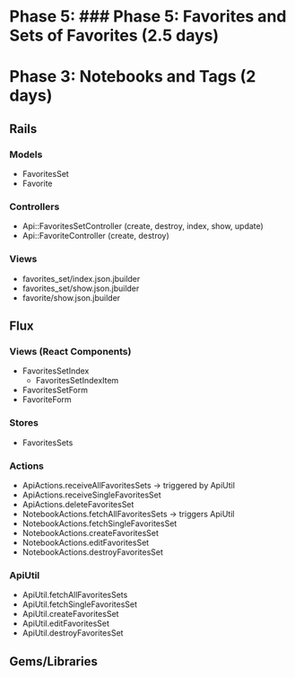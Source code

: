 # Phase 5: ### Phase 5: Favorites and Sets of Favorites (2.5 days)

# Phase 3: Notebooks and Tags (2 days)

## Rails
### Models
* FavoritesSet
* Favorite

### Controllers
* Api::FavoritesSetController (create, destroy, index, show, update)
* Api::FavoriteController (create, destroy)

### Views
* favorites_set/index.json.jbuilder
* favorites_set/show.json.jbuilder
* favorite/show.json.jbuilder

## Flux
### Views (React Components)
* FavoritesSetIndex
  - FavoritesSetIndexItem
* FavoritesSetForm
* FavoriteForm

### Stores
* FavoritesSets

### Actions
* ApiActions.receiveAllFavoritesSets -> triggered by ApiUtil
* ApiActions.receiveSingleFavoritesSet
* ApiActions.deleteFavoritesSet
* NotebookActions.fetchAllFavoritesSets -> triggers ApiUtil
* NotebookActions.fetchSingleFavoritesSet
* NotebookActions.createFavoritesSet
* NotebookActions.editFavoritesSet
* NotebookActions.destroyFavoritesSet

### ApiUtil
* ApiUtil.fetchAllFavoritesSets
* ApiUtil.fetchSingleFavoritesSet
* ApiUtil.createFavoritesSet
* ApiUtil.editFavoritesSet
* ApiUtil.destroyFavoritesSet

## Gems/Libraries
